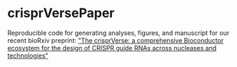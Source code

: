 # crisprVersePaper

Reproducible code for generating analyses, figures, and manuscript for our recent bioRxiv preprint: ["The crisprVerse: a comprehensive Bioconductor ecosystem for the design of CRISPR guide RNAs across nucleases and technologies"](https://www.biorxiv.org/content/10.1101/2022.04.21.488824v2)

